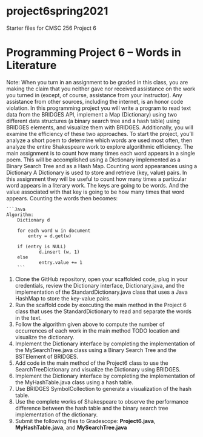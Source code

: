 # project6spring2021
Starter files for CMSC 256 Project 6

# Programming Project 6 – Words in Literature
Note: When you turn in an assignment to be graded in this class, you are making the claim that you neither gave nor received assistance on the work you turned in (except, of course, assistance from your instructor). Any assistance from other sources, including the internet, is an honor code violation.
In this programming project you will write a program to read text data from the BRIDGES API, implement a Map (Dictionary) using two different data structures (a binary search tree and a hash table) using BRIDGES elements, and visualize them with BRIDGES. Additionally, you will examine the efficiency of these two approaches. To start the project, you’ll analyze a short poem to determine which words are used most often, then analyze the entire Shakespeare work to explore algorithmic efficiency. The main assignment is to count how many times each word appears in a single poem. This will be accomplished using a Dictionary implemented as a Binary Search Tree and as a Hash Map.
Counting word appearances using a Dictionary 
A Dictionary is used to store and retrieve (key, value) pairs. In this assignment they will be useful to count how many times a particular word appears in a literary work. The keys are going to be words. And the value associated with that key is going to be how many times that word appears. Counting the words then becomes:

	```Java
	Algorithm:	
		Dictionary d

		for each word w in document
  			entry = d.get(w)
 
  		if (entry is NULL)
    			d.insert (w, 1)
  		else
    			entry.value += 1
		```
    
1.	Clone the GitHub repository, open your scaffolded code, plug in your credentials, review the Dictionary interface, Dictionary.java, and the implementation of the StandardDictionary.java class that uses a Java HashMap to store the key-value pairs.
2.	Run the scaffold code by executing the main method in the Project 6 class that uses the StandardDictionary to read and separate the words in the text.
3.	Follow the algorithm given above to compute the number of occurrences of each work in the main method TODO location and visualize the dictionary.
4.	Implement the Dictionary interface by completing the implementation of the MySearchTree.java class using a Binary Search Tree and the BSTElement of BRIDGES.
5.	Add code in the main method of the Project6 class to use the SearchTreeDictionary and visualize the Dictionary using BRIDGES.
6.	Implement the Dictionary interface by completing the implementation of the MyHashTable.java class using a hash table.
7.	Use BRIDGES SymbolCollection to generate a visualization of the hash table.
8.	Use the complete works of Shakespeare to observe the performance difference between the hash table and the binary search tree implementation of the dictionary.
9.	Submit the following files to Gradescope: **Project6.java**, **MyHashTable.java**, and **MySearchTree.java**

